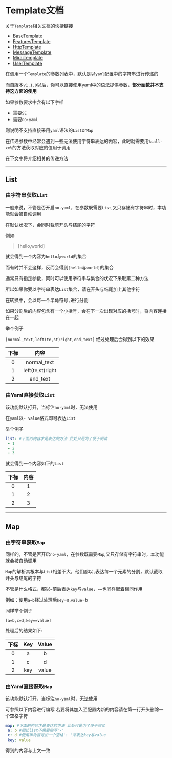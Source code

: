 # Template文档

关于`Template`相关文档的快捷链接

- [BaseTemplate]()
- [FeaturesTemplate]()
- [HttpTemplate]()
- [MessageTemplate]()
- [MiraiTemplate]()
- [UserTemplate]()

在调用一个`Template`的参数列表中，默认是以`yaml`配置中的字符串进行传递的

而自版本`v1.1.0`以后，你可以直接使用yaml中的语法提供参数，**部分函数并不支持这方面的使用**

如果参数要求中含有以下字样

- 需要`SE`
- 需要`no-yaml`

则说明不支持直接采用`yaml`语法的`List`or`Map`

在传递参数中经常会遇到一些无法使用字符串表达的内容，此时就需要用`%call-xx%`的方法获取对应的值用于调用

在下文中将介绍相关的传递方法

---

## List

### 由字符串获取`List`

一般来说，不管是否开启`no-yaml`，在参数既需要`List`,又只存储有字符串时，本功能就会被自动调用

在默认状况下，会同时裁剪开头与结尾的字符

例如:
> [hello,world]

就会得到一个内容为`hello`与`world`的集合

而有时并不会这样，反而会得到`[hello`与`world]`的集合

通常只有指定参数，同时可以使用字符串与集合的状况下采取第二种方法

所以如果你要以字符串表达`List`集合，请在开头与结尾加上其他字符

在转换中，会以每一个半角符号`,`进行分割

如果分割后的内容包含有一个小括号，会在下一次出现对应的括号时，将内容连接在一起

举个例子

`[normal_text,left(te,st)right,end_text]` 经过处理后会得到以下的效果

| 下标  |        内容        |
|:---:|:----------------:|
|  0  |   normal_text    |
|  1  | left(te,st)right |
|  2  |     end_text     |

### 由Yaml直接获取`List`

该功能默认打开，当标注`no-yaml`时，无法使用

在`yaml`以`- value`格式即可表达`List`

举个例子

 ```yaml
 list: #下面的内容才是表达的方法 此处只是为了便于阅读
  - 1
  - 2
  - 3
 ```

就会得到一个内容如下的`List`

| 下标  | 内容  |
|:---:|:---:|
|  0  |  1  |
|  1  |  2  |
|  2  |  3  |

---

## Map

### 由字符串获取`Map`

同样的，不管是否开启`no-yaml`，在参数既需要`Map`,又只存储有字符串时，本功能就会被自动调用

`Map`的解析其根本与`List`相差不大，他们都以`,`表达每一个元素的分割，默认截取开头与结尾的字符

不管是什么格式，都以`=`前后表达`key`与`value`，`==`也同样起着相同作用

例如：使用`a=b`经过处理后`key`=a,`value`=b

同样举个例子

 ```text
 [a=b,c=d,key==value]
 ```

处理后的结果如下:

| 下标  | Key | Value |
|:---:|:---:|:-----:|
|  0  |  a  |   b   |
|  1  |  c  |   d   |
|  2  | key | value |

### 由Yaml直接获取`Map`

该功能默认打开，当标注`no-yaml`时，无法使用

可参照以下内容进行编写 若要将其加入至配置内新的内容请在第一行开头删除一个空格字符

```yaml
map: #下面的内容才是表达的方法 此处只是为了便于阅读
 a: b #相比list不需要编写'-'
 c: d #使用半角冒号加一个空格': '来表达key与value
 key: value
```

得到的内容与上文一致


